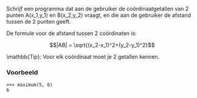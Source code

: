 Schrijf een programma dat aan de gebruiker de coördinaatgetallen van 2 punten A(x_1,y_1) en B(x_2,y_2) vraagt, en die aan de gebruiker de afstand tussen de 2 punten geeft. 

De formule voor de afstand tussen 2 coördinaten is:

$$|AB| = \sqrt{(x_2-x_1)^2+(y_2-y_1)^2}$$

\mathbb{Tip}: Voor elk coördinaat moet je 2 getallen kennen.

### Voorbeeld

```console?lang=python&prompt=>>>
>>> maximum(5, 6)
6
```
